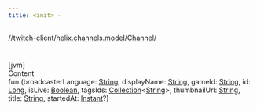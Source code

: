 ```yaml
---
title: <init> -
---
```

//[twitch-client](../../index.md)/[helix.channels.model](../index.md)/[Channel](index.md)/[<init>](-init-.md)



# <init>  
[jvm]  
Content  
fun [<init>](-init-.md)(broadcasterLanguage: [String](https://kotlinlang.org/api/latest/jvm/stdlib/kotlin/-string/index.html), displayName: [String](https://kotlinlang.org/api/latest/jvm/stdlib/kotlin/-string/index.html), gameId: [String](https://kotlinlang.org/api/latest/jvm/stdlib/kotlin/-string/index.html), id: [Long](https://kotlinlang.org/api/latest/jvm/stdlib/kotlin/-long/index.html), isLive: [Boolean](https://kotlinlang.org/api/latest/jvm/stdlib/kotlin/-boolean/index.html), tagsIds: [Collection](https://kotlinlang.org/api/latest/jvm/stdlib/kotlin.collections/-collection/index.html)<[String](https://kotlinlang.org/api/latest/jvm/stdlib/kotlin/-string/index.html)>, thumbnailUrl: [String](https://kotlinlang.org/api/latest/jvm/stdlib/kotlin/-string/index.html), title: [String](https://kotlinlang.org/api/latest/jvm/stdlib/kotlin/-string/index.html), startedAt: [Instant](https://docs.oracle.com/javase/8/docs/api/java/time/Instant.html)?)  



